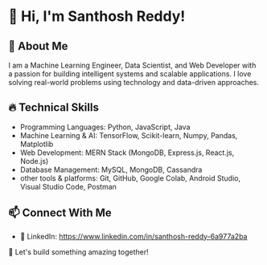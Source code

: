 # 👋 Hi, I'm Santhosh Reddy!

## 🚀 About Me
I am a Machine Learning Engineer, Data Scientist, and Web Developer with a passion for building intelligent systems and scalable applications. I love solving real-world problems using technology and data-driven approaches.

## 🔥 Technical Skills
 - Programming Languages: Python, JavaScript, Java
 - Machine Learning & AI: TensorFlow, Scikit-learn, Numpy, Pandas, Matplotlib
 - Web Development: MERN Stack (MongoDB, Express.js, React.js, Node.js)
 - Database Management: MySQL, MongoDB, Cassandra
 - other tools & platforms: Git, GitHub, Google Colab, Android Studio, Visual Studio Code, Postman

## 📫 Connect With Me
 - 🔗 LinkedIn: https://www.linkedin.com/in/santhosh-reddy-6a977a2ba
   
🚀 Let's build something amazing together!
